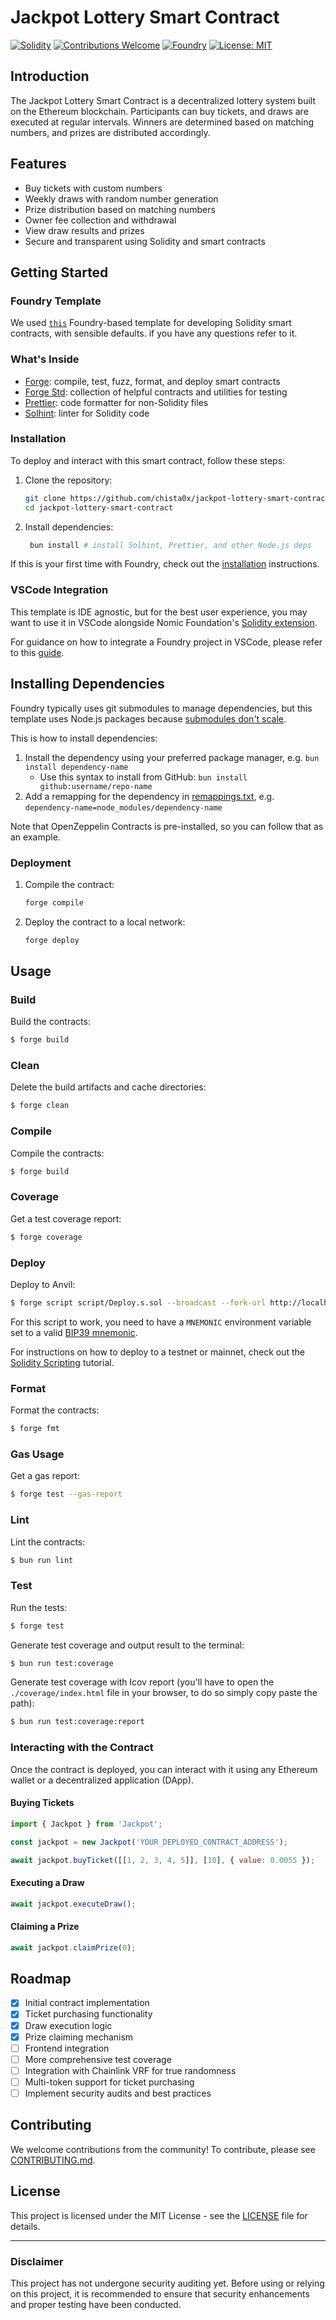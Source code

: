 # Jackpot Lottery Smart Contract

[![Solidity](https://img.shields.io/badge/Solidity-0.8.26-orange.svg)](https://soliditylang.org/)
[![Contributions Welcome](https://img.shields.io/badge/Contributions-Welcome-brightgreen.svg)](CONTRIBUTING.md)
[![Foundry][foundry-badge]][foundry] 
[![License: MIT](https://img.shields.io/badge/License-MIT-blue.svg)](LICENSE.md)



[foundry]: https://getfoundry.sh/
[foundry-badge]: https://img.shields.io/badge/Built%20with-Foundry-FFDB1C.svg


## Introduction

The Jackpot Lottery Smart Contract is a decentralized lottery system built on the Ethereum blockchain. Participants can buy tickets, and draws are executed at regular intervals. Winners are determined based on matching numbers, and prizes are distributed accordingly.

## Features

- Buy tickets with custom numbers
- Weekly draws with random number generation
- Prize distribution based on matching numbers
- Owner fee collection and withdrawal
- View draw results and prizes
- Secure and transparent using Solidity and smart contracts

## Getting Started


### Foundry Template
We used [` this `](https://github.com/PaulRBerg/foundry-template) Foundry-based template for developing Solidity smart contracts, with sensible defaults. if you have any questions refer to it.

### What's Inside

- [Forge](https://github.com/foundry-rs/foundry/blob/master/forge): compile, test, fuzz, format, and deploy smart
  contracts
- [Forge Std](https://github.com/foundry-rs/forge-std): collection of helpful contracts and utilities for testing
- [Prettier](https://github.com/prettier/prettier): code formatter for non-Solidity files
- [Solhint](https://github.com/protofire/solhint): linter for Solidity code

### Installation
To deploy and interact with this smart contract, follow these steps:

1. Clone the repository:
   ```sh
   git clone https://github.com/chista0x/jackpot-lottery-smart-contract.git
   cd jackpot-lottery-smart-contract
   ```

2. Install dependencies:
   ```sh
    bun install # install Solhint, Prettier, and other Node.js deps
   ```


If this is your first time with Foundry, check out the
[installation](https://github.com/foundry-rs/foundry#installation) instructions.

### VSCode Integration

This template is IDE agnostic, but for the best user experience, you may want to use it in VSCode alongside Nomic
Foundation's [Solidity extension](https://marketplace.visualstudio.com/items?itemName=NomicFoundation.hardhat-solidity).

For guidance on how to integrate a Foundry project in VSCode, please refer to this
[guide](https://book.getfoundry.sh/config/vscode).

## Installing Dependencies

Foundry typically uses git submodules to manage dependencies, but this template uses Node.js packages because
[submodules don't scale](https://twitter.com/PaulRBerg/status/1736695487057531328).

This is how to install dependencies:

1. Install the dependency using your preferred package manager, e.g. `bun install dependency-name`
   - Use this syntax to install from GitHub: `bun install github:username/repo-name`
2. Add a remapping for the dependency in [remappings.txt](./remappings.txt), e.g.
   `dependency-name=node_modules/dependency-name`

Note that OpenZeppelin Contracts is pre-installed, so you can follow that as an example.

### Deployment

1. Compile the contract:
   ```sh
   forge compile
   ```

2. Deploy the contract to a local network:
   ```sh
   forge deploy
   ```

## Usage


### Build

Build the contracts:

```sh
$ forge build
```

### Clean

Delete the build artifacts and cache directories:

```sh
$ forge clean
```

### Compile

Compile the contracts:

```sh
$ forge build
```

### Coverage

Get a test coverage report:

```sh
$ forge coverage
```

### Deploy

Deploy to Anvil:

```sh
$ forge script script/Deploy.s.sol --broadcast --fork-url http://localhost:8545
```

For this script to work, you need to have a `MNEMONIC` environment variable set to a valid
[BIP39 mnemonic](https://iancoleman.io/bip39/).

For instructions on how to deploy to a testnet or mainnet, check out the
[Solidity Scripting](https://book.getfoundry.sh/tutorials/solidity-scripting.html) tutorial.

### Format

Format the contracts:

```sh
$ forge fmt
```

### Gas Usage

Get a gas report:

```sh
$ forge test --gas-report
```

### Lint

Lint the contracts:

```sh
$ bun run lint
```

### Test

Run the tests:

```sh
$ forge test
```

Generate test coverage and output result to the terminal:

```sh
$ bun run test:coverage
```

Generate test coverage with lcov report (you'll have to open the `./coverage/index.html` file in your browser, to do so
simply copy paste the path):

```sh
$ bun run test:coverage:report
```


### Interacting with the Contract

Once the contract is deployed, you can interact with it using any Ethereum wallet or a decentralized application (DApp).

#### Buying Tickets

```javascript
import { Jackpot } from 'Jackpot';

const jackpot = new Jackpot('YOUR_DEPLOYED_CONTRACT_ADDRESS');

await jackpot.buyTicket([[1, 2, 3, 4, 5]], [10], { value: 0.0055 });
```

#### Executing a Draw

```javascript
await jackpot.executeDraw();
```

#### Claiming a Prize

```javascript
await jackpot.claimPrize(0);
```

## Roadmap

- [x] Initial contract implementation
- [x] Ticket purchasing functionality
- [x] Draw execution logic
- [x] Prize claiming mechanism
- [ ] Frontend integration
- [ ] More comprehensive test coverage
- [ ] Integration with Chainlink VRF for true randomness
- [ ] Multi-token support for ticket purchasing
- [ ] Implement security audits and best practices

## Contributing

We welcome contributions from the community! To contribute, please see [CONTRIBUTING.md](CONTRIBUTING.md).

## License

This project is licensed under the MIT License - see the [LICENSE](LICENSE) file for details.


---

### Disclaimer
This project has not undergone security auditing yet. Before using or relying on this project, it is recommended to ensure that security enhancements and proper testing have been conducted.